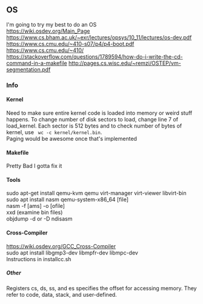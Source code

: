 ## OS
I'm going to try my best to do an OS <br/>
https://wiki.osdev.org/Main_Page <br/>
https://www.cs.bham.ac.uk/~exr/lectures/opsys/10_11/lectures/os-dev.pdf <br/>
https://www.cs.cmu.edu/~410-s07/p4/p4-boot.pdf <br/>
https://www.cs.cmu.edu/~410/ <br/>
https://stackoverflow.com/questions/1789594/how-do-i-write-the-cd-command-in-a-makefile
http://pages.cs.wisc.edu/~remzi/OSTEP/vm-segmentation.pdf

### Info

#### Kernel
Need to make sure entire kernel code is loaded into memory or weird stuff happens. To change
number of disk sectors to load, change line 7 of load_kernel. Each sector is 512 bytes and to 
check number of bytes of kernel, use <code> wc -c kernel/kernel.bin</code>. <br/>
Paging would be awesome once that's implemented

#### Makefile
Pretty Bad I gotta fix it

#### Tools
sudo apt-get install qemu-kvm qemu virt-manager virt-viewer libvirt-bin <br/>
sudo apt install nasm
qemu-system-x86\_64 [file] <br/>
nasm -f [ams] -o [ofile] <br/>
xxd (examine bin files) <br/>
objdump -d or -D
ndisasm

#### Cross-Compiler
https://wiki.osdev.org/GCC_Cross-Compiler <br/>
sudo apt install libgmp3-dev libmpfr-dev libmpc-dev <br/>
Instructions in installcc.sh <br/>

##### Other
Registers cs, ds, ss, and es specifies the offset for accessing memory. They refer to 
code, data, stack, and user-defined. 

